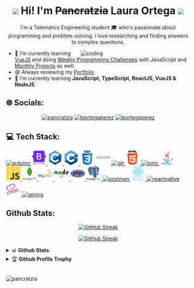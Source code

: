 <h1 align="center"><img src="https://media.tenor.com/OM9TmDtl0akAAAAC/krone-crown.gif" width="40"> Hi! I'm <del>Pancratzia</del> Laura Ortega <img src="https://media.tenor.com/OM9TmDtl0akAAAAC/krone-crown.gif" width="40">
</h1>

<p align="center">I'm a Telematics Engineering student 🎓 who's passionate about programming and problem-solving. I love researching and finding answers to complex questions.</p>

<img align="right" alt="coding" width="300" src="https://i.pinimg.com/originals/f3/c6/35/f3c6352193fef0bfc80744b7e71fd693.gif">


- 🔭 I’m currently learning [VueJS](https://github.com/Pancratzia/Vue-Projects) and doing [Weekly Programming Challenges](https://github.com/Pancratzia/retos-programacion-2024) with JavaScript and [Monthly Projects](https://github.com/Pancratzia/Monthly-Projects) as well.
- 😅 Always reviewing my [Portfolio](https://github.com/Pancratzia/Portfolio).
- 🌱 I’m currently learning **JavaScript, TypeScript, ReactJS, VueJS & NodeJS**








## 🌐 Socials:

<p align="center">
<a href="https://twitter.com/pancratzia" target="blank"><img align="center" src="https://raw.githubusercontent.com/rahuldkjain/github-profile-readme-generator/master/src/images/icons/Social/twitter.svg" alt="pancratzia" height="30" width="40" /></a>
<a href="https://linkedin.com/in/leortegaperez" target="blank"><img align="center" src="https://raw.githubusercontent.com/rahuldkjain/github-profile-readme-generator/master/src/images/icons/Social/linked-in-alt.svg" alt="leortegaperez" height="30" width="40" /></a>
<a href="https://github.com/Pancratzia" target="blank"><img align="center" src="https://raw.githubusercontent.com/rahuldkjain/github-profile-readme-generator/master/src/images/icons/Social/github.svg" alt="leortegaperez" height="30" width="40" /></a>
</p>

## 💻 Tech Stack:
<p align="left"> <a href="https://www.arduino.cc/" target="_blank" rel="noreferrer"> <img src="https://cdn.worldvectorlogo.com/logos/arduino-1.svg" alt="arduino" width="40" height="40"/> </a> <a href="https://getbootstrap.com" target="_blank" rel="noreferrer"> <img src="https://raw.githubusercontent.com/devicons/devicon/master/icons/bootstrap/bootstrap-plain-wordmark.svg" alt="bootstrap" width="40" height="40"/> </a> <a href="https://www.cprogramming.com/" target="_blank" rel="noreferrer"> <img src="https://raw.githubusercontent.com/devicons/devicon/master/icons/c/c-original.svg" alt="c" width="40" height="40"/> </a> <a href="https://www.w3schools.com/cpp/" target="_blank" rel="noreferrer"> <img src="https://raw.githubusercontent.com/devicons/devicon/master/icons/cplusplus/cplusplus-original.svg" alt="cplusplus" width="40" height="40"/> </a> <a href="https://www.w3schools.com/css/" target="_blank" rel="noreferrer"> <img src="https://raw.githubusercontent.com/devicons/devicon/master/icons/css3/css3-original-wordmark.svg" alt="css3" width="40" height="40"/> </a> <a href="https://expressjs.com" target="_blank" rel="noreferrer"> <img src="https://raw.githubusercontent.com/devicons/devicon/master/icons/express/express-original-wordmark.svg" alt="express" width="40" height="40"/> </a> <a href="https://git-scm.com/" target="_blank" rel="noreferrer"> <img src="https://www.vectorlogo.zone/logos/git-scm/git-scm-icon.svg" alt="git" width="40" height="40"/> </a> <a href="https://www.w3.org/html/" target="_blank" rel="noreferrer"> <img src="https://raw.githubusercontent.com/devicons/devicon/master/icons/html5/html5-original-wordmark.svg" alt="html5" width="40" height="40"/> </a> <a href="https://ionicframework.com" target="_blank" rel="noreferrer"> <img src="https://upload.wikimedia.org/wikipedia/commons/d/d1/Ionic_Logo.svg" alt="ionic" width="40" height="40"/> </a> <a href="https://www.java.com" target="_blank" rel="noreferrer"> <img src="https://raw.githubusercontent.com/devicons/devicon/master/icons/java/java-original.svg" alt="java" width="40" height="40"/> </a> <a href="https://developer.mozilla.org/en-US/docs/Web/JavaScript" target="_blank" rel="noreferrer"> <img src="https://raw.githubusercontent.com/devicons/devicon/master/icons/javascript/javascript-original.svg" alt="javascript" width="40" height="40"/> </a> <a href="https://www.mongodb.com/" target="_blank" rel="noreferrer"> <img src="https://raw.githubusercontent.com/devicons/devicon/master/icons/mongodb/mongodb-original-wordmark.svg" alt="mongodb" width="40" height="40"/> </a> <a href="https://www.mysql.com/" target="_blank" rel="noreferrer"> <img src="https://raw.githubusercontent.com/devicons/devicon/master/icons/mysql/mysql-original-wordmark.svg" alt="mysql" width="40" height="40"/> </a> <a href="https://nodejs.org" target="_blank" rel="noreferrer"> <img src="https://raw.githubusercontent.com/devicons/devicon/master/icons/nodejs/nodejs-original-wordmark.svg" alt="nodejs" width="40" height="40"/> </a> <a href="https://www.php.net" target="_blank" rel="noreferrer"> <img src="https://raw.githubusercontent.com/devicons/devicon/master/icons/php/php-original.svg" alt="php" width="40" height="40"/> </a> <a href="https://www.postgresql.org" target="_blank" rel="noreferrer"> <img src="https://raw.githubusercontent.com/devicons/devicon/master/icons/postgresql/postgresql-original-wordmark.svg" alt="postgresql" width="40" height="40"/> </a> <a href="https://postman.com" target="_blank" rel="noreferrer"> <img src="https://www.vectorlogo.zone/logos/getpostman/getpostman-icon.svg" alt="postman" width="40" height="40"/> </a> <a href="https://reactjs.org/" target="_blank" rel="noreferrer"> <img src="https://raw.githubusercontent.com/devicons/devicon/master/icons/react/react-original-wordmark.svg" alt="react" width="40" height="40"/> </a> <a href="https://reactnative.dev/" target="_blank" rel="noreferrer"> <img src="https://reactnative.dev/img/header_logo.svg" alt="reactnative" width="40" height="40"/> </a> <a href="https://sass-lang.com" target="_blank" rel="noreferrer"> <img src="https://raw.githubusercontent.com/devicons/devicon/master/icons/sass/sass-original.svg" alt="sass" width="40" height="40"/> </a> <a href="https://spring.io/" target="_blank" rel="noreferrer"> <img src="https://www.vectorlogo.zone/logos/springio/springio-icon.svg" alt="spring" width="40" height="40"/> </a> </p>

## **Github Stats:**

<div align=center>

[![GitHub Streak](https://streak-stats.demolab.com?user=Pancratzia&theme=jolly&hide_border=true&border_radius=10&locale=es)](https://git.io/streak-stats)

[![GitHub Streak](https://streak-stats.demolab.com?user=Pancratzia&theme=jolly&hide_border=true&border_radius=10)](https://git.io/streak-stats)
  
</div>


<details>
  <summary>📊 <b>Github Stats</b></summary>
 <br />
 <div align="center">
   
  ![Pancratzia's Stats](https://github-readme-stats.vercel.app/api?username=Pancratzia&theme=jolly&show_icons=true&hide_border=false&count_private=true)
  
 </div>
</details>

<details>
 <summary>🏆 <b>Github Profile Trophy</b></summary>
 <br />
 <div align="center">
   
  [![trophy](https://github-profile-trophy.vercel.app/?username=Pancratzia&row=2&column=3&theme=dracula)](https://github.com/ryo-ma/github-profile-trophy)
  
 </div>
</details>

<br>

<p align="left"> <img src="https://komarev.com/ghpvc/?username=pancratzia&label=Profile%20views&color=ff69b4&style=for-the-badge" alt="pancratzia" /> </p>
